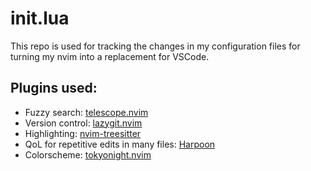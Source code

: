 # init.lua
This repo is used for tracking the changes in my configuration files for turning my nvim into a replacement for VSCode.

## Plugins used:
- Fuzzy search: [telescope.nvim](https://github.com/nvim-telescope/telescope.nvim)
- Version control: [lazygit.nvim](https://github.com/kdheepak/lazygit.nvim)
- Highlighting: [nvim-treesitter](https://github.com/nvim-treesitter/nvim-treesitter)
- QoL for repetitive edits in many files: [Harpoon](https://github.com/ThePrimeagen/harpoon/tree/harpoon2)
- Colorscheme: [tokyonight.nvim](https://github.com/folke/tokyonight.nvim)
